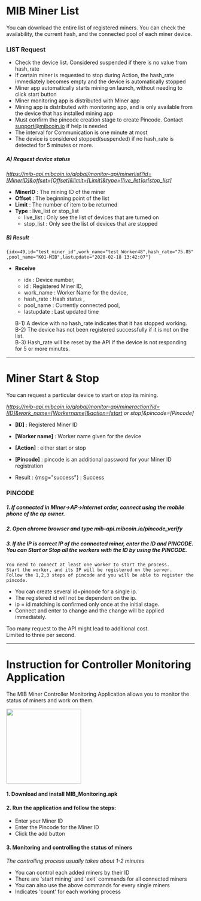 # MIB Miner List   

You can download the entire list of registered miners. You can check the availability, the current hash, and the connected pool of each miner device.   

### LIST Request
* Check the device list. Considered suspended if there is no value from hash_rate   
*	If certain miner is requested to stop during Action, the hash_rate immediately becomes empty and the device is automatically stopped   
*	Miner app automatically starts mining on launch, without needing to click start button   
*	Miner monitoring app is distributed with Miner app   
*	Mining app is distributed with monitoring app, and is only available from the device that has installed mining app   
*	Must confirm the pincode creation stage to create Pincode. Contact support@mibcoin.io if help is needed   
*	The interval for Communication is one minute at most   
*	The device is considered stopped(suspended) if no hash_rate is detected for 5 minutes or more.   


##### A) Request device status   
*https://mib-api.mibcoin.io/global/monitor-api/minerlist?id=[MinerID]&offset=[Offset]&limit=[Limit]&type=[live_list]or[stop_list]*   
* **MinerID** : The mining ID of the miner   
* **Offset** : The beginning point of the list
* **Limit** : The number of item to be returned
* **Type** : live_list or stop_list   
  * live_list  : Only see the list of devices that are turned on   
  * stop_list : Only see the list of devices that are stopped   



##### B) Result   
```{idx=49,id="test_miner_id",work_name="test_Worker48",hash_rate="75.85",pool_name="K01-MIB",lastupdate="2020-02-18 13:42:07"}```

* **Receive**   
  * idx : Device number,   
  * id : Registered Miner ID,   
  * work_name : Worker Name for the device,   
  * hash_rate : Hash status ,   
  * pool_name : Currently connected pool,   
  * lastupdate : Last updated time   

  B-1) A device with no hash_rate indicates that it has stopped working.   
  B-2) The device has not been registered successfully if it is not on the list.   
  B-3) Hash_rate will be reset by the API if the device is not responding for 5 or more minutes.   
   
   
---   

  
# Miner Start & Stop   

You can request a particular device to start or stop its mining.   

*https://mib-api.mibcoin.io/global/monitor-api/mineraction?id=[ID]&work_name=[Workername]&action=[start or stop]&pincode=[Pincode]*   

* **[ID]** : Registered Miner ID   
* **[Worker name]** : Worker name given for the device   
* **[Action]** : either start or stop   
* **[Pincode]** : pincode is an additional password for your Miner ID registration   

*	Result : {msg="success"} : Success   

### PINCODE

##### 1. If connected in Miner->AP->internet order, connect using the mobile phone of the ap owner.   
##### 2. Open chrome browser and type mib-api.mibcoin.io/pincode_verify   
##### 3. If the IP is correct IP of the connected miner, enter the ID and PINCODE. You can Start or Stop all the workers with the ID by using the PINCODE.   
    You need to connect at least one worker to start the process.   
    Start the worker, and its IP will be registered on the server.   
    Follow the 1,2,3 steps of pincode and you will be able to register the pincode.   

  * You can create several id=pincode for a single ip. 
  * The registered id will not be dependent on the ip. 
  * ip = id matching is confirmed only once at the initial stage. 
  * Connect and enter to change and the change will be applied immediately.



Too many request to the API might lead to additional cost.   
Limited to three per second.   

   
---   
   
   
# Instruction for Controller Monitoring Application   

The MIB Miner Controller Monitoring Application allows you to monitor the status of miners and work on them.   

<img width="200" src="https://user-images.githubusercontent.com/36949510/78319841-03acd980-75a3-11ea-9a54-858b1b3e39ff.png"></img><br/>

#### 1. Download and install MIB_Monitoring.apk   

#### 2. Run the application and follow the steps:   
* Enter your Miner ID   
* Enter the Pincode for the Miner ID   
* Click the add button   

#### 3. Monitoring and controlling the status of miners   
*The controlling process usually takes about 1-2 minutes*   
* You can control each added miners by their ID   
* There are 'start mining' and 'exit' commands for all connected miners   
* You can also use the above commands for every single miners   
* Indicates 'count' for each working process   


